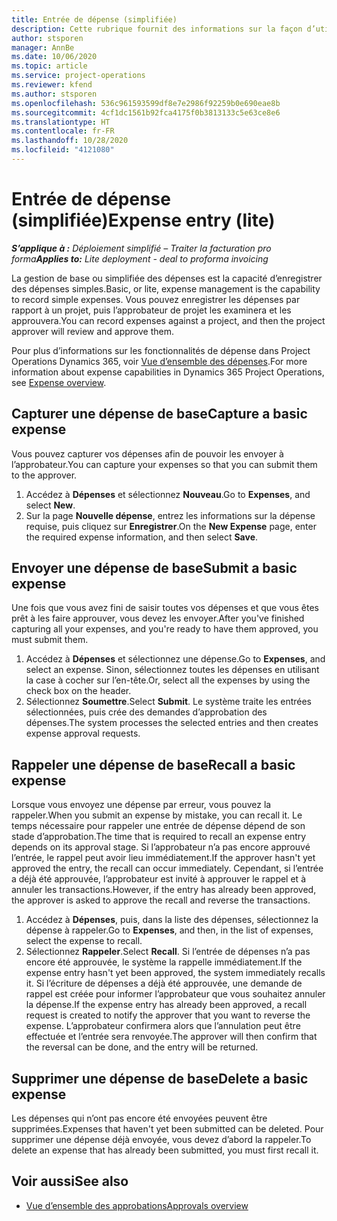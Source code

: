 ```yaml
---
title: Entrée de dépense (simplifiée)
description: Cette rubrique fournit des informations sur la façon d’utiliser la saisie de dépenses dans un déploiement simplifié.
author: stsporen
manager: AnnBe
ms.date: 10/06/2020
ms.topic: article
ms.service: project-operations
ms.reviewer: kfend
ms.author: stsporen
ms.openlocfilehash: 536c961593599df8e7e2986f92259b0e690eae8b
ms.sourcegitcommit: 4cf1dc1561b92fca4175f0b3813133c5e63ce8e6
ms.translationtype: HT
ms.contentlocale: fr-FR
ms.lasthandoff: 10/28/2020
ms.locfileid: "4121080"
---
```

# <a name="expense-entry-lite"></a><span data-ttu-id="7de74-103">Entrée de dépense (simplifiée)</span><span class="sxs-lookup"><span data-stu-id="7de74-103">Expense entry (lite)</span></span>

<span data-ttu-id="7de74-104">_**S’applique à :** Déploiement simplifié – Traiter la facturation pro forma_</span><span class="sxs-lookup"><span data-stu-id="7de74-104">_**Applies to:** Lite deployment - deal to proforma invoicing_</span></span>

<span data-ttu-id="7de74-105">La gestion de base ou simplifiée des dépenses est la capacité d’enregistrer des dépenses simples.</span><span class="sxs-lookup"><span data-stu-id="7de74-105">Basic, or lite, expense management is the capability to record simple expenses.</span></span> <span data-ttu-id="7de74-106">Vous pouvez enregistrer les dépenses par rapport à un projet, puis l’approbateur de projet les examinera et les approuvera.</span><span class="sxs-lookup"><span data-stu-id="7de74-106">You can record expenses against a project, and then the project approver will review and approve them.</span></span>

<span data-ttu-id="7de74-107">Pour plus d’informations sur les fonctionnalités de dépense dans Project Operations Dynamics 365, voir [Vue d’ensemble des dépenses](expense-overview.md).</span><span class="sxs-lookup"><span data-stu-id="7de74-107">For more information about expense capabilities in Dynamics 365 Project Operations, see [Expense overview](expense-overview.md).</span></span>

## <a name="capture-a-basic-expense"></a><span data-ttu-id="7de74-108">Capturer une dépense de base</span><span class="sxs-lookup"><span data-stu-id="7de74-108">Capture a basic expense</span></span>

<span data-ttu-id="7de74-109">Vous pouvez capturer vos dépenses afin de pouvoir les envoyer à l’approbateur.</span><span class="sxs-lookup"><span data-stu-id="7de74-109">You can capture your expenses so that you can submit them to the approver.</span></span>

1. <span data-ttu-id="7de74-110">Accédez à **Dépenses** et sélectionnez **Nouveau**.</span><span class="sxs-lookup"><span data-stu-id="7de74-110">Go to **Expenses**, and select **New**.</span></span>
2. <span data-ttu-id="7de74-111">Sur la page **Nouvelle dépense**, entrez les informations sur la dépense requise, puis cliquez sur **Enregistrer**.</span><span class="sxs-lookup"><span data-stu-id="7de74-111">On the **New Expense** page, enter the required expense information, and then select **Save**.</span></span>

## <a name="submit-a-basic-expense"></a><span data-ttu-id="7de74-112">Envoyer une dépense de base</span><span class="sxs-lookup"><span data-stu-id="7de74-112">Submit a basic expense</span></span>

<span data-ttu-id="7de74-113">Une fois que vous avez fini de saisir toutes vos dépenses et que vous êtes prêt à les faire approuver, vous devez les envoyer.</span><span class="sxs-lookup"><span data-stu-id="7de74-113">After you've finished capturing all your expenses, and you're ready to have them approved, you must submit them.</span></span>

1. <span data-ttu-id="7de74-114">Accédez à **Dépenses** et sélectionnez une dépense.</span><span class="sxs-lookup"><span data-stu-id="7de74-114">Go to **Expenses**, and select an expense.</span></span> <span data-ttu-id="7de74-115">Sinon, sélectionnez toutes les dépenses en utilisant la case à cocher sur l’en-tête.</span><span class="sxs-lookup"><span data-stu-id="7de74-115">Or, select all the expenses by using the check box on the header.</span></span>
2. <span data-ttu-id="7de74-116">Sélectionnez **Soumettre**.</span><span class="sxs-lookup"><span data-stu-id="7de74-116">Select **Submit**.</span></span> <span data-ttu-id="7de74-117">Le système traite les entrées sélectionnées, puis crée des demandes d’approbation des dépenses.</span><span class="sxs-lookup"><span data-stu-id="7de74-117">The system processes the selected entries and then creates expense approval requests.</span></span>

## <a name="recall-a-basic-expense"></a><span data-ttu-id="7de74-118">Rappeler une dépense de base</span><span class="sxs-lookup"><span data-stu-id="7de74-118">Recall a basic expense</span></span>

<span data-ttu-id="7de74-119">Lorsque vous envoyez une dépense par erreur, vous pouvez la rappeler.</span><span class="sxs-lookup"><span data-stu-id="7de74-119">When you submit an expense by mistake, you can recall it.</span></span> <span data-ttu-id="7de74-120">Le temps nécessaire pour rappeler une entrée de dépense dépend de son stade d’approbation.</span><span class="sxs-lookup"><span data-stu-id="7de74-120">The time that is required to recall an expense entry depends on its approval stage.</span></span>  <span data-ttu-id="7de74-121">Si l’approbateur n’a pas encore approuvé l’entrée, le rappel peut avoir lieu immédiatement.</span><span class="sxs-lookup"><span data-stu-id="7de74-121">If the approver hasn't yet approved the entry, the recall can occur immediately.</span></span> <span data-ttu-id="7de74-122">Cependant, si l’entrée a déjà été approuvée, l’approbateur est invité à approuver le rappel et à annuler les transactions.</span><span class="sxs-lookup"><span data-stu-id="7de74-122">However, if the entry has already been approved, the approver is asked to approve the recall and reverse the transactions.</span></span>

1. <span data-ttu-id="7de74-123">Accédez à **Dépenses**, puis, dans la liste des dépenses, sélectionnez la dépense à rappeler.</span><span class="sxs-lookup"><span data-stu-id="7de74-123">Go to **Expenses**, and then, in the list of expenses, select the expense to recall.</span></span>
2. <span data-ttu-id="7de74-124">Sélectionnez **Rappeler**.</span><span class="sxs-lookup"><span data-stu-id="7de74-124">Select **Recall**.</span></span> <span data-ttu-id="7de74-125">Si l’entrée de dépenses n’a pas encore été approuvée, le système la rappelle immédiatement.</span><span class="sxs-lookup"><span data-stu-id="7de74-125">If the expense entry hasn't yet been approved, the system immediately recalls it.</span></span> <span data-ttu-id="7de74-126">Si l’écriture de dépenses a déjà été approuvée, une demande de rappel est créée pour informer l’approbateur que vous souhaitez annuler la dépense.</span><span class="sxs-lookup"><span data-stu-id="7de74-126">If the expense entry has already been approved, a recall request is created to notify the approver that you want to reverse the expense.</span></span> <span data-ttu-id="7de74-127">L’approbateur confirmera alors que l’annulation peut être effectuée et l’entrée sera renvoyée.</span><span class="sxs-lookup"><span data-stu-id="7de74-127">The approver will then confirm that the reversal can be done, and the entry will be returned.</span></span>

## <a name="delete-a-basic-expense"></a><span data-ttu-id="7de74-128">Supprimer une dépense de base</span><span class="sxs-lookup"><span data-stu-id="7de74-128">Delete a basic expense</span></span>

<span data-ttu-id="7de74-129">Les dépenses qui n’ont pas encore été envoyées peuvent être supprimées.</span><span class="sxs-lookup"><span data-stu-id="7de74-129">Expenses that haven't yet been submitted can be deleted.</span></span> <span data-ttu-id="7de74-130">Pour supprimer une dépense déjà envoyée, vous devez d’abord la rappeler.</span><span class="sxs-lookup"><span data-stu-id="7de74-130">To delete an expense that has already been submitted, you must first recall it.</span></span>

## <a name="see-also"></a><span data-ttu-id="7de74-131">Voir aussi</span><span class="sxs-lookup"><span data-stu-id="7de74-131">See also</span></span>

- [<span data-ttu-id="7de74-132">Vue d’ensemble des approbations</span><span class="sxs-lookup"><span data-stu-id="7de74-132">Approvals overview</span></span>](../approvals/approvals-overview.md)
